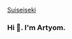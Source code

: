 [Suiseiseki]([https://tenor.com/ru/view/desu-desu-hard-hard-anime-multicolor-eye-gif-20609459](https://media.tenor.com/2RrjOrAR8ngAAAAC/desu-desu-hard.gif))
### Hi 👋. I'm Artyom. 
